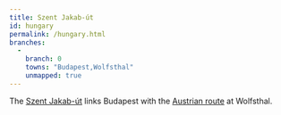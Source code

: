 ```yaml
---
title: Szent Jakab-út
id: hungary
permalink: /hungary.html
branches:
  -
    branch: 0
    towns: "Budapest,Wolfsthal"
    unmapped: true
---
```


The [Szent Jakab-út][0] links Budapest with the [Austrian route][1] at Wolfsthal.

[0]: http://www.szentjakabut.hu/
[1]: austria.html